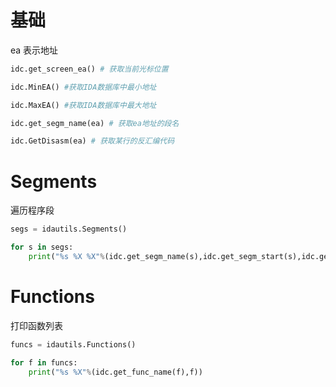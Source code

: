 # 基础

ea 表示地址

```python
idc.get_screen_ea() # 获取当前光标位置

idc.MinEA() #获取IDA数据库中最小地址

idc.MaxEA() #获取IDA数据库中最大地址

idc.get_segm_name(ea) # 获取ea地址的段名

idc.GetDisasm(ea) # 获取某行的反汇编代码
```

# Segments

遍历程序段

```py
segs = idautils.Segments()

for s in segs:
    print("%s %X %X"%(idc.get_segm_name(s),idc.get_segm_start(s),idc.get_segm_end(s)))
```

# Functions

打印函数列表

```py
funcs = idautils.Functions()

for f in funcs:
    print("%s %X"%(idc.get_func_name(f),f))
```